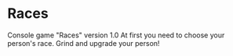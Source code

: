 # Races
Console game "Races" version 1.0
At first you need to choose your person's race.
Grind and upgrade your person!

